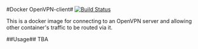 #Docker OpenVPN-client#
[![Build Status](https://jenkins.dray.be/buildStatus/icon?job=docker_openvpn-client)](https://jenkins.dray.be/job/docker_openvpn-client)

This is a docker image for connecting to an OpenVPN server and allowing other container's traffic to be routed via it.

##Usage##
TBA
